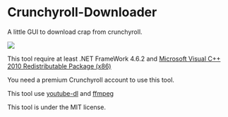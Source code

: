 # Crunchyroll-Downloader
A little GUI to download crap from crunchyroll.

<a href="https://puush.tuto-craft.com/3s3J5B.png"><img src="https://puush.tuto-craft.com/3s3J5B.png"></a>

This tool require at least .NET FrameWork 4.6.2 and <a href="https://www.microsoft.com/en-US/download/details.aspx?id=5555">Microsoft Visual C++ 2010 Redistributable Package (x86)</a>

You need a premium Crunchyroll account to use this tool.

This tool use [youtube-dl](https://github.com/rg3/youtube-dl) and [ffmpeg](https://ffmpeg.org/)
 
This tool is under the MIT license.
